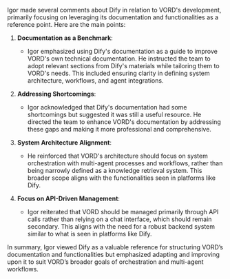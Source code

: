 Igor made several comments about Dify in relation to VORD's development, primarily focusing on leveraging its documentation and functionalities as a reference point. Here are the main points:

1. **Documentation as a Benchmark**:
   - Igor emphasized using Dify's documentation as a guide to improve VORD's own technical documentation. He instructed the team to adopt relevant sections from Dify's materials while tailoring them to VORD's needs. This included ensuring clarity in defining system architecture, workflows, and agent integrations.

2. **Addressing Shortcomings**:
   - Igor acknowledged that Dify's documentation had some shortcomings but suggested it was still a useful resource. He directed the team to enhance VORD's documentation by addressing these gaps and making it more professional and comprehensive.

3. **System Architecture Alignment**:
   - He reinforced that VORD's architecture should focus on system orchestration with multi-agent processes and workflows, rather than being narrowly defined as a knowledge retrieval system. This broader scope aligns with the functionalities seen in platforms like Dify.

4. **Focus on API-Driven Management**:
   - Igor reiterated that VORD should be managed primarily through API calls rather than relying on a chat interface, which should remain secondary. This aligns with the need for a robust backend system similar to what is seen in platforms like Dify.

In summary, Igor viewed Dify as a valuable reference for structuring VORD’s documentation and functionalities but emphasized adapting and improving upon it to suit VORD’s broader goals of orchestration and multi-agent workflows.
